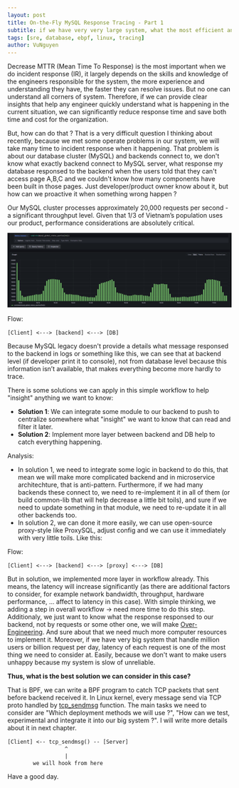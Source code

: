 ```yaml
---
layout: post
title: On-the-Fly MySQL Response Tracing - Part 1
subtitle: if we have very very large system, what the most efficient and performance way we can use to tracing what we want ?
tags: [sre, database, ebpf, linux, tracing]
author: VuNguyen
---
```

Decrease MTTR (Mean Time To Response) is the most important when we do incident response (IR), it largely depends on the skills and knowledge of the engineers responsible for the system, the more experience and understanding they have, the faster they can resolve issues. But no one can understand all corners of system. Therefore, if we can provide clear insights that help any engineer quickly understand what is happening in the current situation, we can significantly reduce response time and save both time and cost for the organization.

But, how can do that ? That is a very difficult question I thinking about recently, because we met some operate problems in our system, we will take many time to incident response when it happening. That problem is about our database cluster (MySQL) and backends connect to, we don't know what exactly backend connect to MySQL server, what response my database responsed to the backend when the users told that they can't access page A,B,C and we couldn't know how many components have been built in those pages. Just developer/product owner know about it, but how can we proactive it when something wrong happen ?

Our MySQL cluster processes approximately 20,000 requests per second - a significant throughput level. Given that 1/3 of Vietnam’s population uses our product, performance considerations are absolutely critical.

![MySQL throughput](/assets/img/mysql-grafana-res.png)

Flow:

```text
[Client] <---> [backend] <---> [DB]
```

Because MySQL legacy doesn't provide a details what message responsed to the backend in logs or something like this, we can see that at backend level (if developer print it to console), not from database level because this information isn’t available, that makes everything become more hardly to trace.

There is some solutions we can apply in this simple workflow to help "insight" anything we want to know:

- **Solution 1**: We can integrate some module to our backend to push to centralize somewhere what "insight" we want to know that can read and filter it later.
- **Solution 2**: Implement more layer between backend and DB help to catch everything happening.

Analysis:
- In solution 1, we need to integrate some logic in backend to do this, that mean we will make more complicated backend and in microservice architechture, that is anti-pattern. Furthermore, if we had many backends these connect to, we need to re-implement it in all of them (or build common-lib that will help decrease a little bit toils), and sure if we need to update something in that module, we need to re-update it in all other backends too.
- In solution 2, we can done it more easily, we can use open-source proxy-style like ProxySQL, adjust config and we can use it immediately with very little toils. Like this:

Flow:

```text
[Client] <---> [backend] <---> [proxy] <---> [DB]
```
But in solution, we implemented more layer in workflow already. This means, the latency will increase significantly (as there are additional factors to consider, for example network bandwidth, throughput, hardware performance, ... affect to latency in this case). With simple thinking, we adding a step in overall workflow -> need more time to do this step. Additionaly, we just want to know what the response responsed to our backend, not by requests or some other one, we will make [Over-Engineering](https://en.wikipedia.org/wiki/Overengineering). And sure about that we need much more computer resources to implement it.
Moreover, if we have very big system that handle million users or billion request per day, latency of each request is one of the most thing we need to consider at. Easily, because we don't want to make users unhappy because my system is slow of unreliable.

**Thus, what is the best solution we can consider in this case?**

That is BPF, we can write a BPF program to catch TCP packets that sent before backend received it. In Linux kernel, every message send via TCP proto handled by [tcp_sendmsg](https://elixir.bootlin.com/linux/v6.17.3/source/include/net/tcp.h#L333) function. The main tasks we need to consider are "Which deployment methods we will use ?", "How can we test, experimental and integrate it into our big system ?". I will write more details about it in next chapter.


```
[Client] <-- tcp_sendmsg() -- [Server]
                  ^
                  |
        we will hook from here
```

Have a good day.

